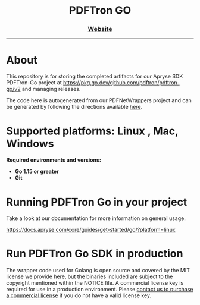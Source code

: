 <div align="center">
  <h1>PDFTron GO</h1>
  <p>
  </p>
  <h3>
    <a href="https://docs.apryse.com/documentation/core/guides/?language=go">Website</a>
  </h3>
</div>
<hr/>

# About

This repository is for storing the completed artifacts for our Apryse SDK PDFTron-Go project at https://pkg.go.dev/github.com/pdftron/pdftron-go/v2 and managing releases.

The code here is autogenerated from our PDFNetWrappers project and can be generated by following the directions available [here](https://github.com/ApryseSDK/PDFNetWrappers).

# Supported platforms: Linux , Mac, Windows <br/>

<strong>Required environments and versions:</strong> <br/>
- <strong>Go 1.15 or greater</strong><br/>
- <strong>Git</strong><br/>

# Running PDFTron Go in your project

Take a look at our documentation for more information on general usage.

https://docs.apryse.com/core/guides/get-started/go/?platform=linux

# Run PDFTron Go SDK in production

The wrapper code used for Golang is open source and covered by the MIT license we provide here, but the binaries included are subject to the copyright mentioned within the NOTICE file. A commercial license key is required for use in a production environment. Please <a href="https://apryse.com/pricing">contact us to purchase a commercial license</a> if you do not have a valid license key. 

